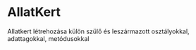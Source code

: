 # AllatKert
Allatkert létrehozása külön szülő és leszármazott osztályokkal, adattagokkal, metódusokkal
